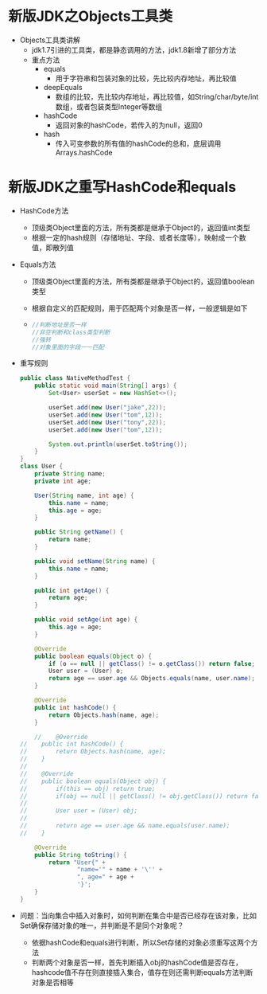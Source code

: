 # 新版JDK之Objects工具类

* Objects工具类讲解
  * jdk1.7引进的工具类，都是静态调用的方法，jdk1.8新增了部分方法
  * 重点方法
    * equals
      * 用于字符串和包装对象的比较，先比较内存地址，再比较值
    * deepEquals
      * 数组的比较，先比较内存地址，再比较值，如String/char/byte/int数组，或者包装类型Integer等数组
    * hashCode
      * 返回对象的hashCode，若传入的为null，返回0
    * hash
      * 传入可变参数的所有值的hashCode的总和，底层调用Arrays.hashCode

# 新版JDK之重写HashCode和equals

* HashCode方法

  * 顶级类Object里面的方法，所有类都是继承于Object的，返回值int类型
  * 根据一定的hash规则（存储地址、字段、或者长度等），映射成一个数值，即散列值

* Equals方法

  * 顶级类Object里面的方法，所有类都是继承于Object的，返回值boolean类型

  * 根据自定义的匹配规则，用于匹配两个对象是否一样，一般逻辑是如下

  * ```java
    //判断地址是否一样
    //非空判断和class类型判断
    //强转
    //对象里面的字段一一匹配
    ```

* 重写规则

  ```java
  public class NativeMethodTest {
      public static void main(String[] args) {
          Set<User> userSet = new HashSet<>();
  
          userSet.add(new User("jake",22));
          userSet.add(new User("tom",12));
          userSet.add(new User("tony",22));
          userSet.add(new User("tom",12));
  
          System.out.println(userSet.toString());
      }
  }
  class User {
      private String name;
      private int age;
  
      User(String name, int age) {
          this.name = name;
          this.age = age;
      }
  
      public String getName() {
          return name;
      }
  
      public void setName(String name) {
          this.name = name;
      }
  
      public int getAge() {
          return age;
      }
  
      public void setAge(int age) {
          this.age = age;
      }
  
      @Override
      public boolean equals(Object o) {
          if (o == null || getClass() != o.getClass()) return false;
          User user = (User) o;
          return age == user.age && Objects.equals(name, user.name);
      }
  
      @Override
      public int hashCode() {
          return Objects.hash(name, age);
      }
  
      //    @Override
  //    public int hashCode() {
  //        return Objects.hash(name, age);
  //    }
  //
  //    @Override
  //    public boolean equals(Object obj) {
  //        if(this == obj) return true;
  //        if(obj == null || getClass() != obj.getClass()) return false;
  //
  //        User user = (User) obj;
  //
  //        return age == user.age && name.equals(user.name);
  //    }
  
      @Override
      public String toString() {
          return "User{" +
                  "name='" + name + '\'' +
                  ", age=" + age +
                  '}';
      }
  }
  ```


* 问题：当向集合中插入对象时，如何判断在集合中是否已经存在该对象，比如Set确保存储对象的唯一，并判断是不是同个对象呢？
  * 依据hashCode和equals进行判断，所以Set存储的对象必须重写这两个方法
  * 判断两个对象是否一样，首先判断插入obj的hashCode值是否存在，hashcode值不存在则直接插入集合，值存在则还需判断equals方法判断对象是否相等
